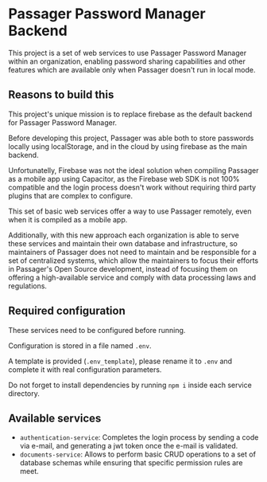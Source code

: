 # Passager Password Manager Backend

This project is a set of web services to use Passager Password Manager within an organization, enabling password sharing capabilities and other features which are available only when Passager doesn't run in local mode.

## Reasons to build this

This project's unique mission is to replace firebase as the default backend for Passager Password Manager.

Before developing this project, Passager was able both to store passwords locally using localStorage, and in the cloud by using firebase as the main backend.

Unfortunatelly, Firebase was not the ideal solution when compiling Passager as a mobile app using Capacitor, as the Firebase web SDK is not 100% compatible and the login process doesn't work without requiring third party plugins that are complex to configure.

This set of basic web services offer a way to use Passager remotely, even when it is compiled as a mobile app. 

Additionally, with this new approach each organization is able to serve these services and maintain their own database and infrastructure, so maintainers of Passager does not need to maintain and be responsible for a set of centralized systems, which allow the maintainers to focus their efforts in Passager's Open Source development, instead of focusing them on offering a high-available service and comply with data processing laws and regulations.

## Required configuration

These services need to be configured before running. 

Configuration is stored in a file named `.env`. 

A template is provided (`.env_template`), please rename it to `.env` and complete it with real configuration parameters.

Do not forget to install dependencies by running `npm i` inside each service directory.

## Available services

* `authentication-service`: Completes the login process by sending a code via e-mail, and generating a jwt token once the e-mail is validated. 
* `documents-service`: Allows to perform basic CRUD operations to a set of database schemas while ensuring that specific permission rules are meet.